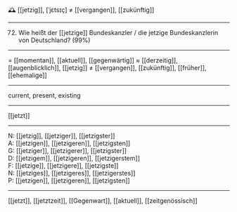 🕰️ [[jetzig]], [ˈjɛtsɪç] ≠ [[vergangen]], [[zukünftig]]

---
72. Wie heißt der [[jetzige]] Bundeskanzler / die jetzige Bundeskanzlerin von Deutschland? (99%)

---
= [[momentan]], [[aktuell]], [[gegenwärtig]]
≈ [[derzeitig]], [[augenblicklich]], [[jetzig]]
≠ [[vergangen]], [[zukünftig]], [[früher]], [[ehemalige]]

---
current, present, existing

---
[[jetzt]]

---
N: [[jetzig]], [[jetziger]], [[jetzigster]]  
A: [[jetzigen]], [[jetzigeren]], [[jetzigsten]]  
G: [[jetziger]], [[jetzigerer]], [[jetzigster]]  
D: [[jetzigem]], [[jetzigeren]], [[jetzigerstem]]  
F: [[jetzige]], [[jetzigere]], [[jetzigste]]  
N: [[jetziges]], [[jetzigeres]], [[jetzigerstes]]  
P: [[jetzigen]], [[jetzigeren]], [[jetzigsten]]  

---
[[jetzt]], [[jetztzeit]], [[Gegenwart]], [[aktuell]], [[zeitgenössisch]]
